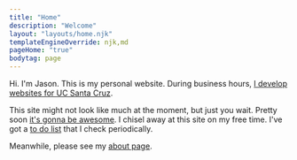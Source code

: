 ```yaml
---
title: "Home"
description: "Welcome"
layout: "layouts/home.njk"
templateEngineOverride: njk,md
pageHome: "true"
bodytag: page
---
```

Hi. I'm Jason. This is my personal website. During business hours, [I develop websites for UC Santa Cruz](https://campusdirectory.ucsc.edu/cd_detail?uid=jchafin).

This site might not look like much at the moment, but just you wait. Pretty soon [it's gonna be awesome](https://www.youtube.com/watch?v=tCDq_InioQE). I chisel away at this site on my free time. I've got a [to do list](https://github.com/Herm71/jc-eleventy/issueshttps://github.com/Herm71/jc-eleventy/issues) that I check periodically.

Meanwhile, please see my [about page](/about/).
